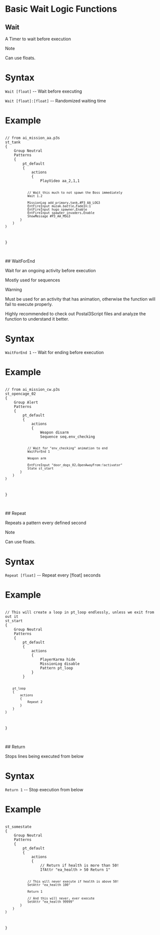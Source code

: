 # Basic Wait Logic Functions

## Wait

A Timer to wait before execution

<div class="admonition note">
<p class="admonition-title">Note</p>
<p>Can use floats.</p>
</ul>
</div>

<h1>Syntax</h1>
<p><code class="language-js">Wait [float]</code> -- Wait before executing</p>
<p><code class="language-js">Wait [float]:[float]</code> -- Randomized waiting time</p>
<h1>Example</h1>
<pre><code class="language-js">
// from ai_mission_aa.p3s
st_tank
{
	Group Neutral
	Patterns
	{
		pt_default
		{
			actions
			{
				PlayVideo aa_2,1,1
				
				// Wait this much to not spawn the Boss immediately
				Wait 1.2
				
				MissionLog add_primary,tank,#P3_AA_LOG3
				EntFireInput muzak.battle,FadeIn:1
				EntFireInput hugo_spawner,Enable
				EntFireInput spawner_invaders,Enable
				ShowMessage #P3_AA_MSG3
			}
		}
	}
}
</code></pre>

<br>
## WaitForEnd

Wait for an ongoing activity before execution

Mostly used for sequences

<div class="admonition warning">
<p class="admonition-title">Warning</p>
<p>Must be used for an activity that has animation, otherwise the function will fail to execute properly.</p>
<p>Highly recommended to check out Postal3Script files and analyze the function to understand it better.</p>
</ul>
</div>

<h1>Syntax</h1>
<p><code class="language-js">WaitForEnd 1</code> -- Wait for ending before execution</p>
<h1>Example</h1>
<pre><code class="language-js">
// from ai_mission_cw.p3s
st_opencage_02
{
	Group Alert
	Patterns
	{
		pt_default
		{
			actions
			{
				Weapon disarm
				Sequence seq.env_checking
				
				// Wait for "env_checking" animation to end
				WaitForEnd 1
				
				Weapon arm
				
				EntFireInput "door_dogs_02,OpenAwayFrom:!activator"
				State st_start
			}
		}
	}
}
</code></pre>

<br>
## Repeat

Repeats a pattern every defined second

<div class="admonition note">
<p class="admonition-title">Note</p>
<p>Can use floats.</p>
</ul>
</div>

<h1>Syntax</h1>
<p><code class="language-js">Repeat [float]</code> -- Repeat every [float] seconds</p>
<h1>Example</h1>
<pre><code class="language-js">
// This will create a loop in pt_loop endlessly, unless we exit from out it
st_start
{
	Group Neutral
	Patterns
	{
		pt_default
		{
			actions
			{
				PlayerKarma hide
				MissionLog disable
				Pattern pt_loop
			}
		}
		
		pt_loop
		{
			actions
			{
				Repeat 2
			}
		}
	}
}
</code></pre>

<br>
## Return

Stops lines being executed from below

<h1>Syntax</h1>
<p><code class="language-js">Return 1</code> -- Stop execution from below
<h1>Example</h1>
<pre><code class="language-js">
st_somestate
{
	Group Neutral
	Patterns
	{
		pt_default
		{
			actions
			{
				// Return if health is more than 50!
				IfAttr "ea_health > 50 Return 1"
				
				// This will never execute if health is above 50!
				SetAttr "ea_health 100"
				
				Return 1
				
				// And this will never, ever execute
				SetAttr "ea_health 99999"
			}
		}
	}
}
</code></pre>